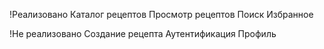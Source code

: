 !Реализовано
Каталог рецептов
Просмотр рецептов
Поиск
Избранное

!Не реализовано
Создание рецепта
Аутентификация
Профиль

